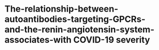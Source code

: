 # The-relationship-between-autoantibodies-targeting-GPCRs-and-the-renin-angiotensin-system-associates-with COVID-19 severity

